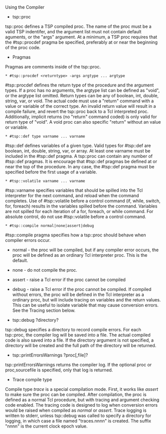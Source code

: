 Using the Compiler

  - tsp::proc

tsp::proc defines a TSP compiled proc.  The name of the proc must be a valid
TSP indentifer, and the argument list must not contain default aguments, or the
"args" argument.   At a minimum, a TSP proc requires that the #tsp::procdef 
pragma be specified, preferably at or near the beginning of the proc code.


  - Pragmas

Pragmas are comments inside of the tsp::proc.  

    * #tsp::procdef <returntype> -args argtype ... argtype

#tsp::procdef defines the return type of the procedure and the argument types.  If a
proc has no arguments, the argtype list can be defined as "void", or the argtype list
omitted.  Return types can be any of boolean, int, double, string, var, or void.  The actual
code must use a "return" command with a value or variable of the correct type.  An
invalid return value will result in a compile failure, and revert the tsp::proc back to
a Tcl interpreted proc.  Additionally, implicit returns (no "return" command coded) is only
valid for return type of "void".  A void proc can also specific "return" without an value or
variable.

    * #tsp::def type varname ... varname

#tsp::def defines variables of a given type.  Valid types for #tsp::def are boolean,
int, double, string, var, or array.  At least one varname must be included in the #tsp::def
pragma.  A tsp::proc can contain any number of #tsp::def pragmas.  It is encourage that 
#tsp::def pragmas be defined at or near the top of the procedure.  In any case, the #tsp::def
pragma must be specified before the first usage of a variable.

    * #tsp::volatile varname ... varname

#tsp::varname specifies variables that should be spilled into the Tcl interpreter for
the next command, and reload when the command completes.  Use of #tsp::volatile before a
control command (if, while, switch, for, foreach) results in the variables spilled before the
command.  Variables are not spilled for each iteration of a for, foreach, or while command.
For absolute control, do not use #tsp::volatile before a control command.


    * #tsp::compile normal|none|assert|debug

#tsp::compile pragma specifies how a tsp::proc should behave when compiler errors occur.

  * normal - the proc will be compiled, but if any compiler error occurs, the proc will
             be defined as an ordinary Tcl interpreter proc.  This is the default.

  * none - do not compile the proc.

  * assert - raise a Tcl error if the proc cannot be compiled

  * debug - raise a Tcl error if the proc cannot be compiled.  If compiled without errors,
            the proc will be defined in the Tcl interpreter as a ordinary proc, but will
            include tracing on variables and the return values.  This can be useful to 
            isolate variable that may cause conversion errors.  See the Tracing section below.


  - tsp::debug ?directory?

tsp::debug specifies a directory to record compile errors.  For each tsp::proc, the compiler
log will be saved into a file.  The actual compiled code is also saved into a file.   If the
directory argument is not specified, a directory will be created and the full path of the directory
will be returned.


  - tsp::printErrorsWarnings ?proc[,file]?

tsp::printErrorsWarnings returns the compiler log.  If the optional proc or proc,sourcefile is specified, 
only that log is returned.

  - Trace compile type

Compile type *trace* is a special compilation mode. First, it works like *assert* to make sure the
proc can be compiled.  After compilation, the proc is defined as a normal Tcl procedure, but with
tracing and argument checking code enabled.  The tracing code is designed to log when conversion
errors would be raised when compiled as *normal* or *assert*.  Trace logging is written to stderr,
unless tsp::debug was called to specify a directory for logging, in which case a file named
"traces.nnnn" is created.  The suffix "nnnn" is the current clock epoch value.

